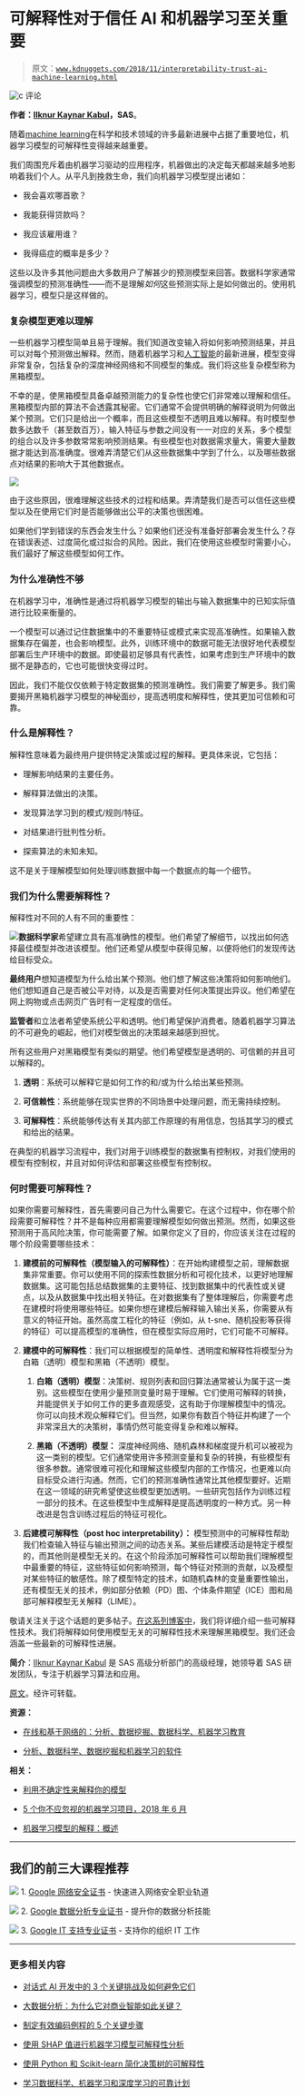 # 可解释性对于信任 AI 和机器学习至关重要

> 原文：[`www.kdnuggets.com/2018/11/interpretability-trust-ai-machine-learning.html`](https://www.kdnuggets.com/2018/11/interpretability-trust-ai-machine-learning.html)

![c](img/3d9c022da2d331bb56691a9617b91b90.png) 评论

**作者：[Ilknur Kaynar Kabul](https://blogs.sas.com/content/author/ilknurkaynarkabul/)，SAS**。

随着[machine learning](https://www.sas.com/en_us/webinars/implementing-ai-systems.html)在科学和技术领域的许多最新进展中占据了重要地位，机器学习模型的可解释性变得越来越重要。

我们周围充斥着由机器学习驱动的应用程序，机器做出的决定每天都越来越多地影响着我们个人。从平凡到挽救生命，我们向机器学习模型提出诸如：

+   我会喜欢哪首歌？

+   我能获得贷款吗？

+   我应该雇用谁？

+   我得癌症的概率是多少？

这些以及许多其他问题由大多数用户了解甚少的预测模型来回答。数据科学家通常强调模型的预测准确性——而不是理解*如何*这些预测实际上是如何做出的。使用机器学习，模型只是这样做的。

### **复杂模型更难以理解**

一些机器学习模型简单且易于理解。我们知道改变输入将如何影响预测结果，并且可以对每个预测做出解释。然而，随着机器学习和[人工智能](https://www.sas.com/en_us/insights/analytics/what-is-artificial-intelligence.html)的最新进展，模型变得非常复杂，包括复杂的深度神经网络和不同模型的集成。我们将这些复杂模型称为黑箱模型。

不幸的是，使黑箱模型具备卓越预测能力的复杂性也使它们非常难以理解和信任。黑箱模型内部的算法不会透露其秘密。它们通常不会提供明确的解释说明为何做出某个预测。它们只是给出一个概率，而且这些模型不透明且难以解释。有时模型参数多达数千（甚至数百万），输入特征与参数之间没有一一对应的关系，多个模型的组合以及许多参数常常影响预测结果。有些模型也对数据需求量大，需要大量数据才能达到高准确度。很难弄清楚它们从这些数据集中学到了什么，以及哪些数据点对结果的影响大于其他数据点。

![](img/27cac00146774e160aab7f1e91db0585.png)

由于这些原因，很难理解这些技术的过程和结果。弄清楚我们是否可以信任这些模型以及在使用它们时是否能够做出公平的决策也很困难。

如果他们学到错误的东西会发生什么？如果他们还没有准备好部署会发生什么？存在错误表述、过度简化或过拟合的风险。因此，我们在使用这些模型时需要小心，我们最好了解这些模型如何工作。

### **为什么准确性不够**

在机器学习中，准确性是通过将机器学习模型的输出与输入数据集中的已知实际值进行比较来衡量的。

一个模型可以通过记住数据集中的不重要特征或模式来实现高准确性。如果输入数据集存在偏差，也会影响模型。此外，训练环境中的数据可能无法很好地代表模型部署后生产环境中的数据。即使最初足够具有代表性，如果考虑到生产环境中的数据不是静态的，它也可能很快变得过时。

因此，我们不能仅仅依赖于特定数据集的预测准确性。我们需要了解更多。我们需要揭开黑箱机器学习模型的神秘面纱，提高透明度和解释性，使其更加可信赖和可靠。

### **什么是解释性？**

解释性意味着为最终用户提供特定决策或过程的解释。更具体来说，它包括：

+   理解影响结果的主要任务。

+   解释算法做出的决策。

+   发现算法学习到的模式/规则/特征。

+   对结果进行批判性分析。

+   探索算法的未知未知。

这不是关于理解模型如何处理训练数据中每一个数据点的每一个细节。

### **我们为什么需要解释性？**

解释性对不同的人有不同的重要性：

![](img/9d4d150f43117f3b6601f2a86b4bc243.png)**数据科学家**希望建立具有高准确性的模型。他们希望了解细节，以找出如何选择最佳模型并改进该模型。他们还希望从模型中获得见解，以便将他们的发现传达给目标受众。

**最终用户**想知道模型为什么给出某个预测。他们想了解这些决策将如何影响他们。他们想知道自己是否被公平对待，以及是否需要对任何决策提出异议。他们希望在网上购物或点击网页广告时有一定程度的信任。

**监管者**和立法者希望使系统公平和透明。他们希望保护消费者。随着机器学习算法的不可避免的崛起，他们对模型做出的决策越来越感到担忧。

所有这些用户对黑箱模型有类似的期望。他们希望模型是透明的、可信赖的并且可以解释的。

1.  **透明**：系统可以解释它是如何工作的和/或为什么给出某些预测。

1.  **可信赖性**：系统能够在现实世界的不同场景中处理问题，而无需持续控制。

1.  **可解释性**：系统能够传达有关其内部工作原理的有用信息，包括其学习的模式和给出的结果。

在典型的机器学习流程中，我们对用于训练模型的数据集有控制权，对我们使用的模型有控制权，并且对如何评估和部署这些模型有控制权。

### **何时需要可解释性？**

如果你需要可解释性，首先需要问自己为什么需要它。在这个过程中，你在哪个阶段需要可解释性？并不是每种应用都需要理解模型如何做出预测。然而，如果这些预测用于高风险决策，你可能需要了解。如果你定义了目的，你应该关注在过程的哪个阶段需要哪些技术：

1.  **建模前的可解释性（模型输入的可解释性）**：在开始构建模型之前，理解数据集非常重要。你可以使用不同的探索性数据分析和可视化技术，以更好地理解数据集。这可能包括总结数据集的主要特征、找到数据集中的代表性或关键点，以及从数据集中找出相关特征。在对数据集有了整体理解后，你需要考虑在建模时将使用哪些特征。如果你想在建模后解释输入输出关系，你需要从有意义的特征开始。虽然高度工程化的特征（例如，从 t-sne、随机投影等获得的特征）可以提高模型的准确性，但在模型实际应用时，它们可能不可解释。

1.  **建模中的可解释性**：我们可以根据模型的简单性、透明度和解释性将模型分为白箱（透明）模型和黑箱（不透明）模型。

    1.  **白箱（透明）模型**：决策树、规则列表和回归算法通常被认为属于这一类别。这些模型在使用少量预测变量时易于理解。它们使用可解释的转换，并能提供关于如何工作的更多直观感受，这有助于你理解模型中的情况。你可以向技术观众解释它们。但当然，如果你有数百个特征并构建了一个非常深且大的决策树，事情仍然可能变得复杂和难以解释。

    1.  **黑箱（不透明）模型：** 深度神经网络、随机森林和梯度提升机可以被视为这一类别的模型。它们通常使用许多预测变量和复杂的转换，有些模型有很多参数。通常很难可视化和理解这些模型内部的工作情况，也更难以向目标受众进行沟通。然而，它们的预测准确性通常比其他模型要好。近期在这一领域的研究希望使这些模型更加透明。一些研究包括作为训练过程一部分的技术。在这些模型中生成解释是提高透明度的一种方式。另一种改进是包含训练过程后的特征可视化。

1.  **后建模可解释性（post hoc interpretability）：** 模型预测中的可解释性帮助我们检查输入特征与输出预测之间的动态关系。某些后建模活动是特定于模型的，而其他则是模型无关的。在这个阶段添加可解释性可以帮助我们理解模型中最重要的特征，这些特征如何影响预测，每个特征对预测的贡献，以及模型对某些特征的敏感性。除了模型特定的技术，如随机森林的变量重要性输出，还有模型无关的技术，例如部分依赖（PD）图、个体条件期望（ICE）图和局部可解释模型无关解释（LIME）。

敬请关注关于这个话题的更多帖子。[在这系列博客中](https://blogs.sas.com/content/tag/interpretability/)，我们将详细介绍一些可解释性技术。我们将解释如何使用模型无关的可解释性技术来理解黑箱模型。我们还会涵盖一些最新的可解释性进展。

**简介**：[Ilknur Kaynar Kabul](https://blogs.sas.com/content/author/ilknurkaynarkabul/) 是 SAS 高级分析部门的高级经理，她领导着 SAS 研发团队，专注于机器学习算法和应用。

[原文](https://blogs.sas.com/content/subconsciousmusings/2017/12/18/interpretability-crucial-trusting-ai-machine-learning/)。经许可转载。

**资源：**

+   [在线和基于网络的：分析、数据挖掘、数据科学、机器学习教育](https://www.kdnuggets.com/education/online.html)

+   [分析、数据科学、数据挖掘和机器学习的软件](https://www.kdnuggets.com/software/index.html)

**相关：**

+   [利用不确定性来解释你的模型](https://www.kdnuggets.com/2018/11/using-uncertainty-interpret-model.html)

+   [5 个你不应忽视的机器学习项目，2018 年 6 月](https://www.kdnuggets.com/2018/06/5-machine-learning-projects-overlook-jun-2018.html)

+   [机器学习模型的解释：概述](https://www.kdnuggets.com/2017/11/interpreting-machine-learning-models-overview.html)

* * *

## 我们的前三大课程推荐

![](img/0244c01ba9267c002ef39d4907e0b8fb.png) 1\. [Google 网络安全证书](https://www.kdnuggets.com/google-cybersecurity) - 快速进入网络安全职业轨道

![](img/e225c49c3c91745821c8c0368bf04711.png) 2\. [Google 数据分析专业证书](https://www.kdnuggets.com/google-data-analytics) - 提升你的数据分析技能

![](img/0244c01ba9267c002ef39d4907e0b8fb.png) 3\. [Google IT 支持专业证书](https://www.kdnuggets.com/google-itsupport) - 支持你的组织 IT 工作

* * *

### 更多相关内容

+   [对话式 AI 开发中的 3 个关键挑战及如何避免它们](https://www.kdnuggets.com/3-crucial-challenges-in-conversational-ai-development-and-how-to-avoid-them)

+   [大数据分析：为什么它对商业智能如此关键？](https://www.kdnuggets.com/2023/06/big-data-analytics-crucial-business-intelligence.html)

+   [制定有效编码例程的 5 个关键步骤](https://www.kdnuggets.com/2023/08/5-crucial-steps-develop-effective-coding-routine.html)

+   [使用 SHAP 值进行机器学习模型可解释性分析](https://www.kdnuggets.com/2023/08/shap-values-model-interpretability-machine-learning.html)

+   [使用 Python 和 Scikit-learn 简化决策树的可解释性](https://www.kdnuggets.com/2017/05/simplifying-decision-tree-interpretation-decision-rules-python.html)

+   [学习数据科学、机器学习和深度学习的可靠计划](https://www.kdnuggets.com/2023/01/mwiti-solid-plan-learning-data-science-machine-learning-deep-learning.html)
